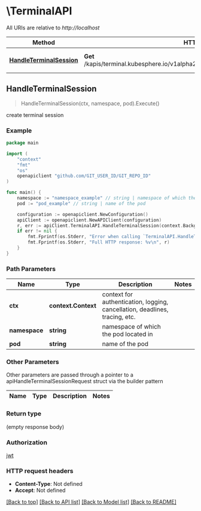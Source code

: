 # \TerminalAPI

All URIs are relative to *http://localhost*

Method | HTTP request | Description
------------- | ------------- | -------------
[**HandleTerminalSession**](TerminalAPI.md#HandleTerminalSession) | **Get** /kapis/terminal.kubesphere.io/v1alpha2/namespaces/{namespace}/pods/{pod}/exec | create terminal session



## HandleTerminalSession

> HandleTerminalSession(ctx, namespace, pod).Execute()

create terminal session

### Example

```go
package main

import (
	"context"
	"fmt"
	"os"
	openapiclient "github.com/GIT_USER_ID/GIT_REPO_ID"
)

func main() {
	namespace := "namespace_example" // string | namespace of which the pod located in
	pod := "pod_example" // string | name of the pod

	configuration := openapiclient.NewConfiguration()
	apiClient := openapiclient.NewAPIClient(configuration)
	r, err := apiClient.TerminalAPI.HandleTerminalSession(context.Background(), namespace, pod).Execute()
	if err != nil {
		fmt.Fprintf(os.Stderr, "Error when calling `TerminalAPI.HandleTerminalSession``: %v\n", err)
		fmt.Fprintf(os.Stderr, "Full HTTP response: %v\n", r)
	}
}
```

### Path Parameters


Name | Type | Description  | Notes
------------- | ------------- | ------------- | -------------
**ctx** | **context.Context** | context for authentication, logging, cancellation, deadlines, tracing, etc.
**namespace** | **string** | namespace of which the pod located in | 
**pod** | **string** | name of the pod | 

### Other Parameters

Other parameters are passed through a pointer to a apiHandleTerminalSessionRequest struct via the builder pattern


Name | Type | Description  | Notes
------------- | ------------- | ------------- | -------------



### Return type

 (empty response body)

### Authorization

[jwt](../README.md#jwt)

### HTTP request headers

- **Content-Type**: Not defined
- **Accept**: Not defined

[[Back to top]](#) [[Back to API list]](../README.md#documentation-for-api-endpoints)
[[Back to Model list]](../README.md#documentation-for-models)
[[Back to README]](../README.md)


